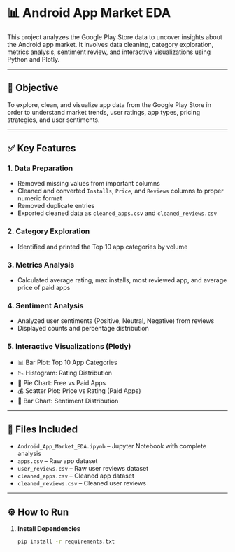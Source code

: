 # 📊 Android App Market EDA

This project analyzes the Google Play Store data to uncover insights about the Android app market. It involves data cleaning, category exploration, metrics analysis, sentiment review, and interactive visualizations using Python and Plotly.

---

## 🎯 Objective

To explore, clean, and visualize app data from the Google Play Store in order to understand market trends, user ratings, app types, pricing strategies, and user sentiments.

---

## ✅ Key Features

### 1. Data Preparation
- Removed missing values from important columns
- Cleaned and converted `Installs`, `Price`, and `Reviews` columns to proper numeric format
- Removed duplicate entries
- Exported cleaned data as `cleaned_apps.csv` and `cleaned_reviews.csv`

### 2. Category Exploration
- Identified and printed the Top 10 app categories by volume

### 3. Metrics Analysis
- Calculated average rating, max installs, most reviewed app, and average price of paid apps

### 4. Sentiment Analysis
- Analyzed user sentiments (Positive, Neutral, Negative) from reviews
- Displayed counts and percentage distribution

### 5. Interactive Visualizations (Plotly)
- 📊 Bar Plot: Top 10 App Categories
- 📉 Histogram: Rating Distribution
- 🥧 Pie Chart: Free vs Paid Apps
- 💰 Scatter Plot: Price vs Rating (Paid Apps)
- 💬 Bar Chart: Sentiment Distribution

---

## 📁 Files Included

- `Android_App_Market_EDA.ipynb` – Jupyter Notebook with complete analysis
- `apps.csv` – Raw app dataset
- `user_reviews.csv` – Raw user reviews dataset
- `cleaned_apps.csv` – Cleaned app dataset
- `cleaned_reviews.csv` – Cleaned user reviews

---

## ⚙️ How to Run

1. **Install Dependencies**
   ```bash
   pip install -r requirements.txt

